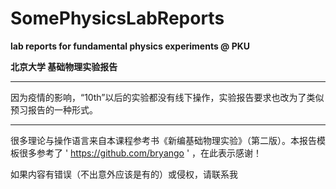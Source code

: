 # SomePhysicsLabReports
**lab reports for fundamental physics experiments @ PKU**

**北京大学 基础物理实验报告**

---

因为疫情的影响，“10th”以后的实验都没有线下操作，实验报告要求也改为了类似预习报告的一种形式。

---
很多理论与操作语言来自本课程参考书《新编基础物理实验》（第二版）。本报告模板很多参考了 ' https://github.com/bryango ' ，在此表示感谢！

如果内容有错误（不出意外应该是有的）或侵权，请联系我

